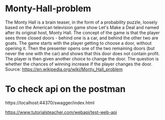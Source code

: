 # Monty-Hall-problem

The Monty Hall is a brain teaser, in the form of a probability puzzle,
loosely based on the American television game show Let's Make a Deal
and named after its original host, Monty Hall.
The concept of the game is that the player sees three closed doors - behind
one is a car, and behind the other two are goats. The game starts with the
player getting to choose a door, without opening it. Then the presenter
opens one of the two remaining doors (but never the one with the car) and
shows that this door does not contain profit. The player is then given
another choice to change the door.
The question is whether the chances of winning increase if the player
changes the door.
Source: https://en.wikipedia.org/wiki/Monty_Hall_problem

# To check api on the postman

https://localhost:44370/swagger/index.html

https://www.tutorialsteacher.com/webapi/test-web-api


